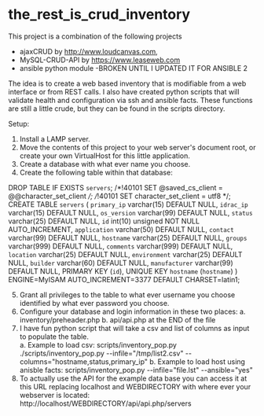 # the_rest_is_crud_inventory
This project is a combination of the following projects 
  * ajaxCRUD by http://www.loudcanvas.com,
  * MySQL-CRUD-API by https://www.leaseweb.com
  * ansible python module  -BROKEN UNTIL I UPDATED IT FOR ANSIBLE 2
  
The idea is to create a web based inventory that is modifiable from a web interface or from REST calls.
I also have created python scripts that will validate health and configuration via ssh and ansible facts.
These functions are still a little crude, but they can be found in the scripts directory.

Setup:

1. Install a LAMP server.
2. Move the contents of this project to your web server's document root, or create your own VirtualHost for this little application.
3. Create a database with what ever name you choose.
4. Create the following table within that database:

DROP TABLE IF EXISTS `servers`;
/*!40101 SET @saved_cs_client     = @@character_set_client */;
/*!40101 SET character_set_client = utf8 */;
CREATE TABLE `servers` (
  `primary_ip` varchar(15) DEFAULT NULL,
  `idrac_ip` varchar(15) DEFAULT NULL,
  `os_version` varchar(99) DEFAULT NULL,
  `status` varchar(25) DEFAULT NULL,
  `id` int(10) unsigned NOT NULL AUTO_INCREMENT,
  `application` varchar(50) DEFAULT NULL,
  `contact` varchar(99) DEFAULT NULL,
  `hostname` varchar(25) DEFAULT NULL,
  `groups` varchar(999) DEFAULT NULL,
  `comments` varchar(999) DEFAULT NULL,
  `location` varchar(25) DEFAULT NULL,
  `environment` varchar(25) DEFAULT NULL,
  `builder` varchar(60) DEFAULT NULL,
  `manufacturer` varchar(99) DEFAULT NULL,
  PRIMARY KEY (`id`),
  UNIQUE KEY `hostname` (`hostname`)
) ENGINE=MyISAM AUTO_INCREMENT=3377 DEFAULT CHARSET=latin1;

5. Grant all privileges to the table to what ever username you choose identified by what ever password you choose.
6. Configure your database and login information in these two places:
  a. inventory/preheader.php
  b. api/api.php at the END of the file
7. I have fun python script that will take a csv and list of columns as input to populate the table.  
  a.  Example to load csv:  scripts/inventory_pop.py  ./scripts/inventory_pop.py --infile="/tmp/list2.csv" --columns="hostname,status,primary_ip"
  b.  Example to load host using anisble facts: scripts/inventory_pop.py  --infile="file.lst" --ansible="yes"
8. To actually use the API for the example data base you can access it at this URL replacing localhost and WEBDIRECTORY with where ever your webserver is located:
  http://localhost/WEBDIRECTORY/api/api.php/servers
